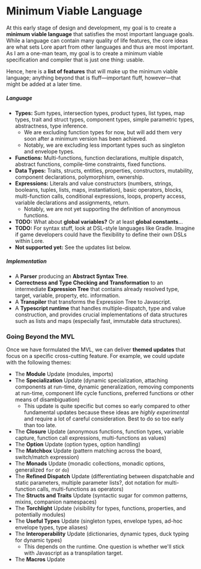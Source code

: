 # Minimum Viable Language

At this early stage of design and development, my goal is to create a **minimum viable language** that satisfies the most important language goals. While a language can contain many quality of life features, the core ideas are what sets Lore apart from other languages and thus are most important. As I am a one-man team, my goal is to create a minimum viable specification and compiler that is just one thing: usable.

Hence, here is a **list of features** that will make up the minimum viable language; anything beyond that is fluff—important fluff, however—that might be added at a later time.

##### Language

- **Types:** Sum types, intersection types, product types, list types, map types, trait and struct types, component types, simple parametric types, abstractness, type inference.
  - We are excluding function types for now, but will add them very soon after a minimum version has been achieved.
  - Notably, we are excluding less important types such as singleton and envelope types.
- **Functions:** Multi-functions, function declarations, multiple dispatch, abstract functions, compile-time constraints, fixed functions.
- **Data Types:** Traits, structs, entities, properties, constructors, mutability, component declarations, polymorphism, ownership.
- **Expressions:** Literals and value constructors (numbers, strings, booleans, tuples, lists, maps, instantiation), basic operators, blocks, multi-function calls, conditional expressions, loops, property access, variable declarations and assignments, return.
  - Notably, we are not yet supporting the definition of anonymous functions.
- **TODO:** What about **global variables?** Or at least **global constants**…
- **TODO:** For syntax stuff, look at DSL-style languages like Gradle. Imagine if game developers could have the flexibility to define their own DSLs within Lore.
- **Not supported yet:** See the updates list below.

##### Implementation

- A **Parser** producing an **Abstract Syntax Tree**.
- **Correctness and Type Checking and Transformation** to an intermediate **Expression Tree** that contains already resolved type, target, variable, property, etc. information.
- A **Transpiler** that transforms the Expression Tree to Javascript.
- A **Typescript runtime** that handles multiple-dispatch, type and value construction, and provides crucial implementations of data structures such as lists and maps (especially fast, immutable data structures).



### Going Beyond the MVL

Once we have formulated the MVL, we can deliver **themed updates** that focus on a specific cross-cutting feature. For example, we could update with the following themes:

- The **Module** Update (modules, imports)
- The **Specialization** Update (dynamic specialization, attaching components at run-time, dynamic generalization, removing components at run-time, component life cycle functions, preferred functions or other means of disambiguation)
  - This update is quite specific but comes so early compared to other fundamental updates because these ideas are *highly experimental* and require a lot of careful consideration. Best to do so too early than too late.
- The **Closure** Update (anonymous functions, function types, variable capture, function call expressions, multi-functions as values)
- The **Option** Update (option types, option handling)
- The **Matchbox** Update (pattern matching across the board, switch/match expression)
- The **Monads** Update (monadic collections, monadic options, generalized `for` or `do`)
- The **Refined Dispatch** Update (differentiating between dispatchable and static parameters, multiple parameter lists?, dot notation for multi-function calls, multi-functions as operators)
- The **Structs and Traits** Update (syntactic sugar for common patterns, mixins, companion namespaces)
- The **Torchlight** Update (visibility for types, functions, properties, and potentially modules)
- The **Useful Types** Update (singleton types, envelope types, ad-hoc envelope types, type aliases)
- The **Interoperability** Update (dictionaries, dynamic types, duck typing for dynamic types)
  - This depends on the runtime. One question is whether we'll stick with Javascript as a transpilation target.
- The **Macros** Update

